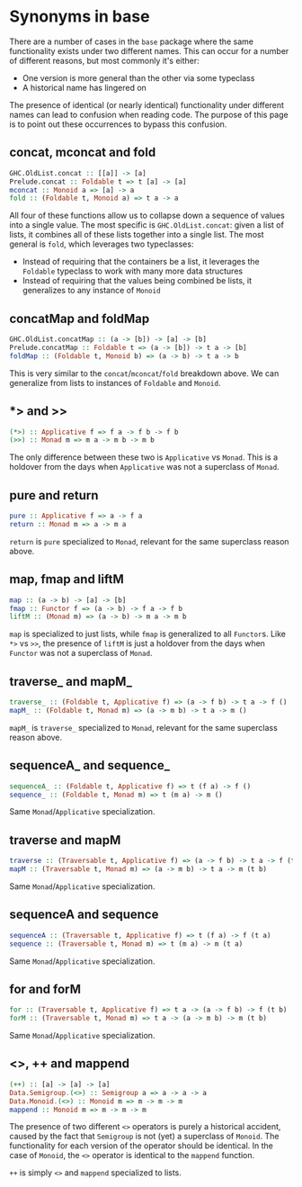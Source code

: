 # Synonyms in base

There are a number of cases in the `base` package where the same
functionality exists under two different names. This can occur for a
number of different reasons, but most commonly it's either:

* One version is more general than the other via some typeclass
* A historical name has lingered on

The presence of identical (or nearly identical) functionality under
different names can lead to confusion when reading code. The purpose
of this page is to point out these occurrences to bypass this
confusion.

## concat, mconcat and fold

```haskell
GHC.OldList.concat :: [[a]] -> [a]
Prelude.concat :: Foldable t => t [a] -> [a]
mconcat :: Monoid a => [a] -> a
fold :: (Foldable t, Monoid a) => t a -> a
```

All four of these functions allow us to collapse down a sequence of
values into a single value. The most specific is `GHC.OldList.concat`:
given a list of lists, it combines all of these lists together into a
single list. The most general is `fold`, which leverages two
typeclasses:

* Instead of requiring that the containers be a list, it leverages the
  `Foldable` typeclass to work with many more data structures
* Instead of requiring that the values being combined be lists, it
  generalizes to any instance of `Monoid`

## concatMap and foldMap

```haskell
GHC.OldList.concatMap :: (a -> [b]) -> [a] -> [b]
Prelude.concatMap :: Foldable t => (a -> [b]) -> t a -> [b]
foldMap :: (Foldable t, Monoid b) => (a -> b) -> t a -> b
```

This is very similar to the `concat`/`mconcat`/`fold` breakdown
above. We can generalize from lists to instances of `Foldable` and
`Monoid`.

## *> and >>

```haskell
(*>) :: Applicative f => f a -> f b -> f b
(>>) :: Monad m => m a -> m b -> m b
```

The only difference between these two is `Applicative` vs
`Monad`. This is a holdover from the days when `Applicative` was not a
superclass of `Monad`.

## pure and return

```haskell
pure :: Applicative f => a -> f a
return :: Monad m => a -> m a
```

`return` is `pure` specialized to `Monad`, relevant for the same
superclass reason above.

## map, fmap and liftM

```haskell
map :: (a -> b) -> [a] -> [b]
fmap :: Functor f => (a -> b) -> f a -> f b
liftM :: (Monad m) => (a -> b) -> m a -> m b
```

`map` is specialized to just lists, while `fmap` is generalized to all
`Functor`s. Like `*>` vs `>>`, the presence of `liftM` is just a
holdover from the days when `Functor` was not a superclass of `Monad`.

## traverse\_ and mapM\_

```haskell
traverse_ :: (Foldable t, Applicative f) => (a -> f b) -> t a -> f ()
mapM_ :: (Foldable t, Monad m) => (a -> m b) -> t a -> m ()
```

`mapM_` is `traverse_` specialized to `Monad`, relevant for the same
superclass reason above.

## sequenceA\_ and sequence\_

```haskell
sequenceA_ :: (Foldable t, Applicative f) => t (f a) -> f ()
sequence_ :: (Foldable t, Monad m) => t (m a) -> m ()
```

Same `Monad`/`Applicative` specialization.

## traverse and mapM

```haskell
traverse :: (Traversable t, Applicative f) => (a -> f b) -> t a -> f (t b)
mapM :: (Traversable t, Monad m) => (a -> m b) -> t a -> m (t b)
```

Same `Monad`/`Applicative` specialization.

## sequenceA and sequence

```haskell
sequenceA :: (Traversable t, Applicative f) => t (f a) -> f (t a)
sequence :: (Traversable t, Monad m) => t (m a) -> m (t a)
```

Same `Monad`/`Applicative` specialization.

## for and forM

```haskell
for :: (Traversable t, Applicative f) => t a -> (a -> f b) -> f (t b)
forM :: (Traversable t, Monad m) => t a -> (a -> m b) -> m (t b)
```

Same `Monad`/`Applicative` specialization.

## <>, ++ and mappend

```haskell
(++) :: [a] -> [a] -> [a]
Data.Semigroup.(<>) :: Semigroup a => a -> a -> a
Data.Monoid.(<>) :: Monoid m => m -> m -> m
mappend :: Monoid m => m -> m -> m
```

The presence of two different `<>` operators is purely a historical
accident, caused by the fact that `Semigroup` is not (yet) a
superclass of `Monoid`. The functionality for each version of the
operator should be identical. In the case of `Monoid`, the `<>`
operator is identical to the `mappend` function.

`++` is simply `<>` and `mappend` specialized to lists.

